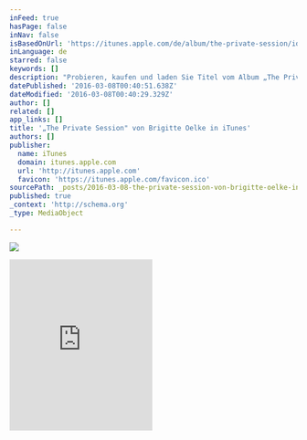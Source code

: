 ```yaml
---
inFeed: true
hasPage: false
inNav: false
isBasedOnUrl: 'https://itunes.apple.com/de/album/the-private-session/id775245795'
inLanguage: de
starred: false
keywords: []
description: "Probieren, kaufen und laden Sie Titel vom Album „The Private Session\", unter anderem „Don't Stop Me Now\", „Like the Way I Do\", „Man In the Mirror\" und viele mehr. Kaufen Sie das Album für 8,99 €. Titel gibt es ab 0,99 €."
datePublished: '2016-03-08T00:40:51.638Z'
dateModified: '2016-03-08T00:40:29.329Z'
author: []
related: []
app_links: []
title: '„The Private Session" von Brigitte Oelke in iTunes'
authors: []
publisher:
  name: iTunes
  domain: itunes.apple.com
  url: 'http://itunes.apple.com'
  favicon: 'https://itunes.apple.com/favicon.ico'
sourcePath: _posts/2016-03-08-the-private-session-von-brigitte-oelke-in-itunes.md
published: true
_context: 'http://schema.org'
_type: MediaObject

---
```

![](https://s3-us-west-2.amazonaws.com/the-grid-img/p/09ec9f49fe7ccc06711d504961a4bdf714a12c22.jpg)

<iframe src="https://cdn.embedly.com/widgets/media.html?src=http%3A%2F%2Fwidgets.itunes.apple.com%2Fwidget.html%3Fc%3Dde%26brc%3DFFFFFF%26blc%3DFFFFFF%26trc%3DFFFFFF%26tlc%3DFFFFFF%26d%3D%26t%3D%26m%3Dsoftware%26e%3Dalbum%26w%3D250%26h%3D300%26ids%3D775245795%26wt%3Ddiscovery%26partnerId%3D%26affiliate_id%3D%26at%3D%26ct%3D&amp;url=https%3A%2F%2Fitunes.apple.com%2Fde%2Falbum%2Fthe-private-session%2Fid775245795&amp;image=http%3A%2F%2Fis3.mzstatic.com%2Fimage%2Fthumb%2FMusic4%2Fv4%2F7d%2F41%2F9e%2F7d419eb7-064a-57e5-0ea4-dab262ad3314%2Fsource%2F1200x630bf.jpg&amp;key=b7d04c9b404c499eba89ee7072e1c4f7&amp;type=text%2Fhtml&amp;schema=apple" width="250" height="300" scrolling="no" frameborder="0" allowfullscreen="allowfullscreen" style=""></iframe>